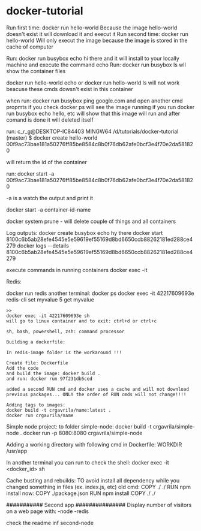 # docker-tutorial

Run first time: docker run hello-world
    Because the image hello-world doesn't exist it will download it and execut it
Run second time: docker run hello-world
    Will only execut the image because the image is stored in the cache of computer

Run: docker run busybox echo hi there and it      will install to your locally machine and      execute the command echo
Run: docker run busybox ls
    wll show the container files

docker run hello-world echo or docker run hello-world ls will not work beacuse these cmds dowsn't exist in this container

when run: docker run busybox ping google.com and open another cmd propmts if you check docker ps will see the image running
if you run docker run busybox echo hello, etc will show that this image will run and after comand is done it will deleted itself


run:
c_r_g@DESKTOP-IC84403 MINGW64 /d/tutorials/docker-tutorial (master)
$ docker create hello-world
00f9ac73bae181a50276ff85be8584c8b0f76db62afe0bcf3e4f70e2da581820

will return the id of the container

run:
docker start -a 00f9ac73bae181a50276ff85be8584c8b0f76db62afe0bcf3e4f70e2da581820

-a is a watch the output and print it


docker start -a container-id-name

docker system prune - will delete couple of things and all containers


Log outputs:
docker create busybox echo hy there
docker start 8100c6b5ab28efe4545e5e59619ef55169d8bd6650ccb88262181ed288ce4279
docker logs --details 8100c6b5ab28efe4545e5e59619ef55169d8bd6650ccb88262181ed288ce4279

execute commands in running containers
docker exec -it <container id> <command>

Redis:

docker run redis
another terminal:
    docker ps
    docker exec -it 42217609693e redis-cli
    set myvalue 5
    get myvalue

    >>
    docker exec -it 42217609693e sh
    will go to linux container and to exit: ctrl+d or ctrl+c

    sh, bash, powershell, zsh: command processor

    Building a dockerfile:

    In redis-image folder is the workaround !!!

    Create file: Dockerfile
    Add the code
    and build the image: docker build .
    and run: docker run 97f231db5ced

    added a second RUN cmd and docker uses a cache and will not download previous packages... ONLY the order of RUN cmds will not change!!!!

    Adding tags to images:
    docker build -t crgavrila/name:latest .
    docker run crgavrila/name

Simple node project: to folder simple-node:
docker build -t crgavrila/simple-node .
docker run -p 8080:8080 crgavrila/simple-node

Adding a working directory with following cmd in Dockerfile: WORKDIR /usr/app

In another terminal you can run to check the shell:
docker exec -it <docker_id> sh

Cache busting and rebuilds:
    TO avoid install all dependency while you changed something in files (ex. index.js, etc)
    old cmd: COPY ./ ./
             RUN npm install
    now: COPY ./package.json
         RUN npm install
         COPY ./ ./


###########       Second app          ###############
Display number of visitors on a web page with:
    -node
    -redis

check the readme inf second-node






